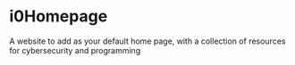 # i0Homepage
A website to add as your default home page, with a collection of resources for cybersecurity and programming
